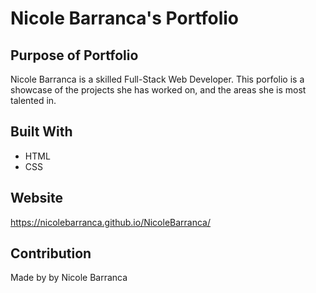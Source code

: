 # Nicole Barranca's Portfolio

## Purpose of Portfolio
Nicole Barranca is a skilled Full-Stack Web Developer. This porfolio is a showcase of the projects she has worked on, and the areas she is most talented in.

## Built With
* HTML
* CSS

## Website
https://nicolebarranca.github.io/NicoleBarranca/

## Contribution
Made by by Nicole Barranca
